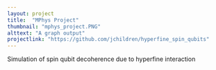 ```yaml
---
layout: project
title:  "MPhys Project"
thumbnail: "mphys_project.PNG"
alttext: "A graph output"
projectlink: "https://github.com/jchildren/hyperfine_spin_qubits"
---
```


Simulation of spin qubit decoherence due to hyperfine interaction
